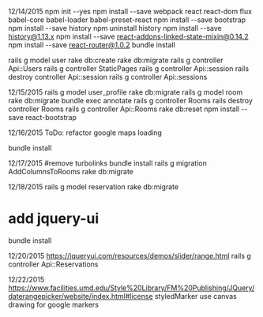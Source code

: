 12/14/2015
npm init --yes
npm install --save webpack react react-dom flux babel-core babel-loader babel-preset-react
npm install --save bootstrap
npm install --save history
npm uninstall history
npm install --save history@1.13.x
npm install --save react-addons-linked-state-mixin@0.14.2
npm install --save react-router@1.0.2
bundle install

rails g model user
rake db:create
rake db:migrate
rails g controller Api::Users
rails g controller StaticPages
rails g controller Api::session
rails destroy controller Api::session
rails g controller Api::sessions

12/15/2015
rails g model user_profile
rake db:migrate
rails g model room
rake db:migrate
bundle exec annotate
rails g controller Rooms
rails destroy controller Rooms
rails g controller Api::Rooms
rake db:reset
npm install --save react-bootstrap


12/16/2015
ToDo: refactor google maps loading

bundle install

12/17/2015
#remove turbolinks
bundle install
rails g migration AddColumnsToRooms
rake db:migrate

12/18/2015
rails g model reservation
rake db:migrate
# add jquery-ui
bundle install

12/20/2015
https://jqueryui.com/resources/demos/slider/range.html
rails g controller Api::Reservations

12/22/2015
https://www.facilities.umd.edu/Style%20Library/FM%20Publishing/JQuery/daterangepicker/website/index.html#license
styledMarker
use canvas drawing for google markers

